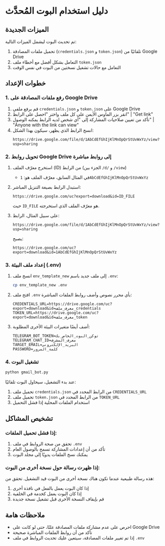 # دليل استخدام البوت المُحدَّث

## الميزات الجديدة
تم تحديث البوت ليشمل الميزات التالية:
1. تحميل ملفات المصادقة (`credentials.json` و `token.json`) تلقائيًا من Google Drive
2. التعامل بشكل أفضل مع أخطاء ملف `token.json`
3. التعامل مع حالات تشغيل نسختين من البوت في نفس الوقت

## خطوات الإعداد

### 1. رفع ملفات المصادقة على Google Drive

1. قم برفع ملفي `credentials.json` و `token.json` على Google Drive
2. انقر بزر الماوس الأيمن على كل ملف واختر "احصل على الرابط" | "Get link"
3. تأكد من تعيين صلاحيات المشاركة إلى "أي شخص لديه الرابط يمكنه الوصول" | "Anyone with the link can view"
4. انسخ الرابط الذي يظهر، سيكون بهذا الشكل:
   ```
   https://drive.google.com/file/d/1AbCdEfGhIjKlMnOpQrStUvWxYz/view?usp=sharing
   ```

### 2. تحويل روابط Google Drive إلى روابط مباشرة

1. استخرج معرّف الملف (ID) من الرابط (الجزء بين `/d/` و `/view`)
   - في المثال السابق، معرّف الملف هو: `1AbCdEfGhIjKlMnOpQrStUvWxYz`

2. استبدل الرابط بصيغة التنزيل المباشر:
   ```
   https://drive.google.com/uc?export=download&id=ID_FILE
   ```
   
   حيث `ID_FILE` هو معرّف الملف الذي استخرجته.

3. على سبيل المثال، الرابط:
   ```
   https://drive.google.com/file/d/1AbCdEfGhIjKlMnOpQrStUvWxYz/view?usp=sharing
   ```
   
   يصبح:
   ```
   https://drive.google.com/uc?export=download&id=1AbCdEfGhIjKlMnOpQrStUvWxYz
   ```

### 3. إعداد ملف البيئة (.env)

1. انسخ ملف `env_template_new` إلى ملف جديد باسم `.env`:
   ```bash
   cp env_template_new .env
   ```

2. افتح ملف `.env` بأي محرر نصوص وأضف روابط الملفات المباشرة:
   ```
   CREDENTIALS_URL=https://drive.google.com/uc?export=download&id=معرف_ملف_credentials
   TOKEN_URL=https://drive.google.com/uc?export=download&id=معرف_ملف_token
   ```

3. أضف أيضًا متغيرات البيئة الأخرى المطلوبة:
   ```
   TELEGRAM_BOT_TOKEN=توكن_البوت_الخاص_بك
   TELEGRAM_CHAT_ID=معرف_المشرف
   TARGET_EMAIL=البريد_الإلكتروني
   PASSWORD=كلمة_المرور
   ```

### 4. تشغيل البوت

```bash
python gmail_bot.py
```

عند بدء التشغيل، سيحاول البوت تلقائيًا:
1. تحميل ملف `credentials.json` من الرابط المحدد في `CREDENTIALS_URL`
2. تحميل ملف `token.json` من الرابط المحدد في `TOKEN_URL`
3. استخدام الملفات المحلية إذا فشل التحميل

## تشخيص المشاكل

### إذا فشل تحميل الملفات:

1. تحقق من صحة الروابط في ملف `.env`
2. تأكد من أن إعدادات المشاركة تسمح بالوصول العام
3. يمكنك نسخ الملفات يدويًا إلى مجلد البوت

### إذا ظهرت رسالة حول نسخة أخرى من البوت:

هذه رسالة طبيعية عندما تكون هناك نسخة أخرى من البوت قيد التشغيل. تحقق من:
1. إذا كان البوت يعمل بالفعل في نافذة أخرى
2. إذا كان البوت يعمل كخدمة في الخلفية
3. قم بإيقاف النسخة الأخرى قبل تشغيل نسخة جديدة

## ملاحظات هامة

- احرص على عدم مشاركة ملفات المصادقة علنًا، حتى لو كانت على Google Drive
- تأكد من أن روابط الملفات المباشرة صحيحة
- إذا تم تغيير ملفات المصادقة، سيتعين عليك تحديث الروابط في ملف `.env` 